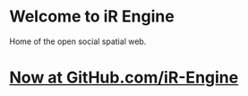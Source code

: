 # Welcome to iR Engine

Home of the open social spatial web.

# [Now at GitHub.com/iR-Engine](https://github.com/ir-engine)
